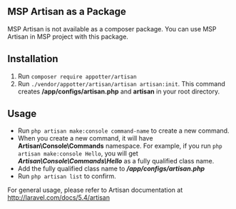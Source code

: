 ## MSP Artisan as a Package

MSP Artisan is not available as a composer package. You can use MSP Artisan in MSP project with this package.

## Installation
1. Run ```composer require appotter/artisan```
2. Run ```./vendor/appotter/artisan/artisan artisan:init```. This command creates **/app/configs/artisan.php** and **artisan** in your root directory.

## Usage

* Run ```php artisan make:console command-name``` to create a new command.
* When you create a new command, it will have **Artisan\Console\Commands** namespace. For example, if you run ```php artisan make:console Hello```, you will get ***Artisan\Console\Commands\Hello*** as a fully qualified class name.
* Add the fully qualified class name to ***/app/configs/artisan.php***
* Run ```php artisan list``` to confirm.

For general usage, please refer to Artisan documentation at http://laravel.com/docs/5.4/artisan
